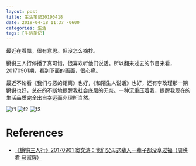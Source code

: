 ```yaml
---
layout: post
title: 生活笔记20190418
date: 2019-04-18 11:37 -0600
categories: 生活
tags: [生活笔记]
---
```


最近在看飘，很有意思。但没怎么摘抄。

锵锵三人行停播了真可惜，很喜欢听他们说话。所以翻来过去的节目来看，20170901期，看到下面的画面，很心痛。

最近不论看《我们与恶的距离》也好，《和陌生人说话》也好，还有李玫瑾那一期锵锵也好，总在的不断地提醒我社会底层的无奈。一种沉重压着我，提醒我现在的生活品质完全出自幸运而非理所当然。

![f1](https://ylyy93.github.io/my_blog/assets/posts/life/0418/f1.png)
![f2](https://ylyy93.github.io/my_blog/assets/posts/life/0418/f1.png)
![f3](https://ylyy93.github.io/my_blog/assets/posts/life/0418/f1.png)

# References

- [《锵锵三人行》20170901 窦文涛：我们父母这辈人一辈子都没享过福（周秩君 马家辉）](https://www.youtube.com/watch?v=7l_gZLXTG-4&list=PLgjUbEmbXvVp5IzAyh6Kmk_QFTxMMe3Vx&index=6)

